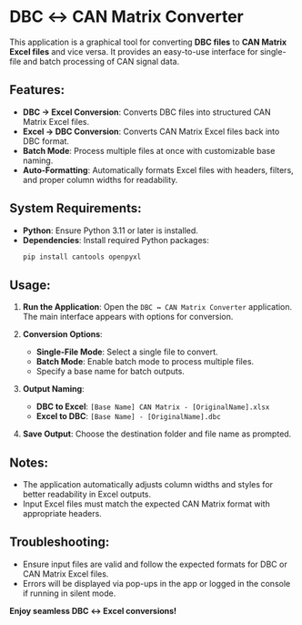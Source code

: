# DBC ↔ CAN Matrix Converter

This application is a graphical tool for converting **DBC files** to **CAN Matrix Excel files** and vice versa. It provides an easy-to-use interface for single-file and batch processing of CAN signal data.

## Features:
- **DBC → Excel Conversion**: Converts DBC files into structured CAN Matrix Excel files.
- **Excel → DBC Conversion**: Converts CAN Matrix Excel files back into DBC format.
- **Batch Mode**: Process multiple files at once with customizable base naming.
- **Auto-Formatting**: Automatically formats Excel files with headers, filters, and proper column widths for readability.

## System Requirements:
- **Python**: Ensure Python 3.11 or later is installed.
- **Dependencies**: Install required Python packages:
  ```bash
  pip install cantools openpyxl
  ```

## Usage:
1. **Run the Application**:
   Open the `DBC ↔ CAN Matrix Converter` application. The main interface appears with options for conversion.
   
2. **Conversion Options**:
   - **Single-File Mode**: Select a single file to convert.
   - **Batch Mode**: Enable batch mode to process multiple files.
   - Specify a base name for batch outputs.

3. **Output Naming**:
   - **DBC to Excel**: `[Base Name] CAN Matrix - [OriginalName].xlsx`
   - **Excel to DBC**: `[Base Name] - [OriginalName].dbc`

4. **Save Output**:
   Choose the destination folder and file name as prompted.

## Notes:
- The application automatically adjusts column widths and styles for better readability in Excel outputs.
- Input Excel files must match the expected CAN Matrix format with appropriate headers.

## Troubleshooting:
- Ensure input files are valid and follow the expected formats for DBC or CAN Matrix Excel files.
- Errors will be displayed via pop-ups in the app or logged in the console if running in silent mode.

**Enjoy seamless DBC ↔ Excel conversions!**                                                                                                                                                                                                                                                                   
